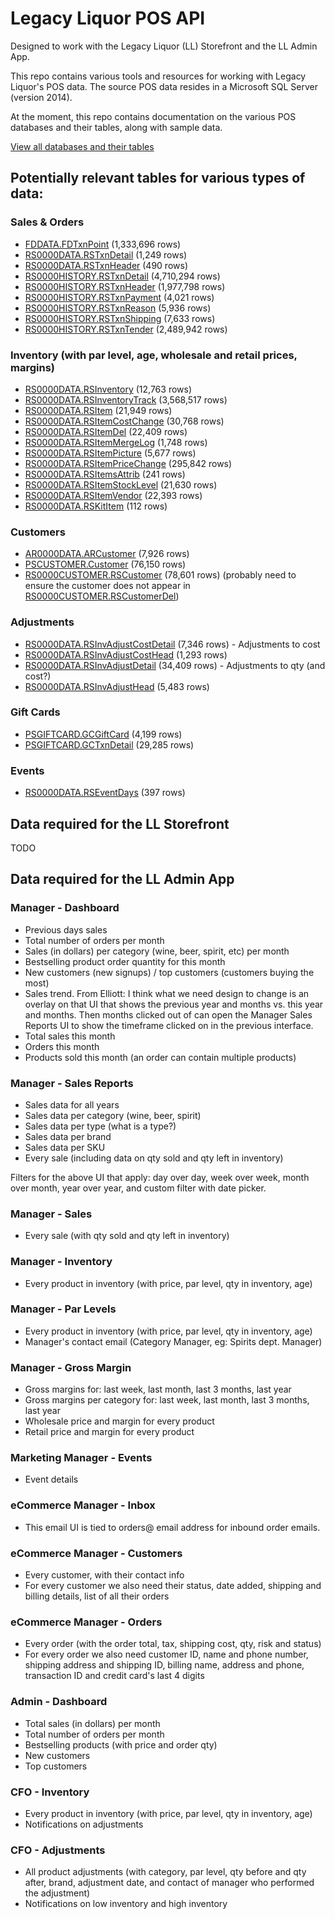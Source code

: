 # Legacy Liquor POS API

Designed to work with the Legacy Liquor (LL) Storefront and the LL Admin App.

This repo contains various tools and resources for working with Legacy Liquor's POS data. The source POS data resides in a Microsoft SQL Server (version 2014).

At the moment, this repo contains documentation on the various POS databases and their tables, along with sample data.

[View all databases and their tables](DATABASES.md)

## Potentially relevant tables for various types of data:

### Sales & Orders

 - [FDDATA.FDTxnPoint](DATABASES.md#fdtxnpoint-1333696-rows) (1,333,696 rows)
 - [RS0000DATA.RSTxnDetail](DATABASES.md#rstxndetail-1249-rows) (1,249 rows)
 - [RS0000DATA.RSTxnHeader](DATABASES.md#rstxnheader-490-rows) (490 rows)
 - [RS0000HISTORY.RSTxnDetail](DATABASES.md#rstxndetail-4710294-rows) (4,710,294 rows)
 - [RS0000HISTORY.RSTxnHeader](DATABASES.md#rstxnheader-1977798-rows) (1,977,798 rows)
 - [RS0000HISTORY.RSTxnPayment](DATABASES.md#rstxnpayment-4021-rows) (4,021 rows)
 - [RS0000HISTORY.RSTxnReason](DATABASES.md#rstxnreason-5936-rows) (5,936 rows)
 - [RS0000HISTORY.RSTxnShipping](DATABASES.md#rstxnshipping-7633-rows) (7,633 rows)
 - [RS0000HISTORY.RSTxnTender](DATABASES.md#rstxntender-2489942-rows) (2,489,942 rows)

### Inventory (with par level, age, wholesale and retail prices, margins)

 - [RS0000DATA.RSInventory](DATABASES.md#rsinventory-12763-rows) (12,763 rows)
 - [RS0000DATA.RSInventoryTrack](DATABASES.md#rsinventorytrack-3568517-rows) (3,568,517 rows)
 - [RS0000DATA.RSItem](DATABASES.md#rsitem-21949-rows) (21,949 rows)
 - [RS0000DATA.RSItemCostChange](DATABASES.md#rsitemcostchange-30768-rows) (30,768 rows)
 - [RS0000DATA.RSItemDel](DATABASES.md#rsitemdel-22409-rows) (22,409 rows)
 - [RS0000DATA.RSItemMergeLog](DATABASES.md#rsitemmergelog-1748-rows) (1,748 rows)
 - [RS0000DATA.RSItemPicture](DATABASES.md#rsitempicture-5677-rows) (5,677 rows)
 - [RS0000DATA.RSItemPriceChange](DATABASES.md#rsitempricechange-295842-rows) (295,842 rows)
 - [RS0000DATA.RSItemsAttrib](DATABASES.md#rsitemsattrib-241-rows) (241 rows)
 - [RS0000DATA.RSItemStockLevel](DATABASES.md#rsitemstocklevel-21630-rows) (21,630 rows)
 - [RS0000DATA.RSItemVendor](DATABASES.md#rsitemvendor-22393-rows) (22,393 rows)
 - [RS0000DATA.RSKitItem](DATABASES.md#rskititem-112-rows) (112 rows)

### Customers

 - [AR0000DATA.ARCustomer](DATABASES.md#arcustomer-7926-rows) (7,926 rows)
 - [PSCUSTOMER.Customer](DATABASES.md#customer-76150-rows) (76,150 rows)
 - [RS0000CUSTOMER.RSCustomer](DATABASES.md#rscustomer-78601-rows) (78,601 rows) (probably need to ensure the customer does not appear in [RS0000CUSTOMER.RSCustomerDel](DATABASES.md#rscustomerdel-526-rows))

### Adjustments

 - [RS0000DATA.RSInvAdjustCostDetail](DATABASES.md#rsinvadjustcostdetail-7346-rows) (7,346 rows) - Adjustments to cost
 - [RS0000DATA.RSInvAdjustCostHead](DATABASES.md#rsinvadjustcosthead-1293-rows) (1,293 rows)
 - [RS0000DATA.RSInvAdjustDetail](DATABASES.md#rsinvadjustdetail-34409-rows) (34,409 rows) - Adjustments to qty (and cost?)
 - [RS0000DATA.RSInvAdjustHead](DATABASES.md#rsinvadjusthead-5483-rows) (5,483 rows)

### Gift Cards

 - [PSGIFTCARD.GCGiftCard](DATABASES.md#gcgiftcard-4199-rows) (4,199 rows)
 - [PSGIFTCARD.GCTxnDetail](DATABASES.md#gctxndetail-29285-rows) (29,285 rows)

### Events

 - [RS0000DATA.RSEventDays](DATABASES.md#rseventdays-397-rows) (397 rows)

## Data required for the LL Storefront

TODO

## Data required for the LL Admin App

### Manager - Dashboard

 - Previous days sales
 - Total number of orders per month
 - Sales (in dollars) per category (wine, beer, spirit, etc) per month
 - Bestselling product order quantity for this month
 - New customers (new signups) / top customers (customers buying the most)
 - Sales trend. From Elliott: I think what we need design to change is an overlay on that UI that shows the previous year and months vs. this year and months. Then months clicked out of can open the Manager Sales Reports UI to show the timeframe clicked on in the previous interface.
 - Total sales this month
 - Orders this month
 - Products sold this month (an order can contain multiple products)

### Manager - Sales Reports

 - Sales data for all years
 - Sales data per category (wine, beer, spirit)
 - Sales data per type (what is a type?)
 - Sales data per brand
 - Sales data per SKU
 - Every sale (including data on qty sold and qty left in inventory)

Filters for the above UI that apply: day over day, week over week, month over month, year over year, and custom filter with date picker.

### Manager - Sales

 - Every sale (with qty sold and qty left in inventory)

### Manager - Inventory

 - Every product in inventory (with price, par level, qty in inventory, age)

### Manager - Par Levels

 - Every product in inventory (with price, par level, qty in inventory, age)
 - Manager's contact email (Category Manager, eg: Spirits dept. Manager)

### Manager - Gross Margin

 - Gross margins for: last week, last month, last 3 months, last year
 - Gross margins per category for: last week, last month, last 3 months, last year
 - Wholesale price and margin for every product
 - Retail price and margin for every product

### Marketing Manager - Events

 - Event details

### eCommerce Manager - Inbox

 - This email UI is tied to orders@ email address for inbound order emails.

### eCommerce Manager - Customers

 - Every customer, with their contact info
 - For every customer we also need their status, date added, shipping and billing details, list of all their orders

### eCommerce Manager - Orders

 - Every order (with the order total, tax, shipping cost, qty, risk and status)
 - For every order we also need customer ID, name and phone number, shipping address and shipping ID, billing name, address and phone, transaction ID and credit card's last 4 digits

### Admin - Dashboard

 - Total sales (in dollars) per month
 - Total number of orders per month
 - Bestselling products (with price and order qty)
 - New customers
 - Top customers

### CFO - Inventory

 - Every product in inventory (with price, par level, qty in inventory, age)
 - Notifications on adjustments

### CFO - Adjustments

 - All product adjustments (with category, par level, qty before and qty after, brand, adjustment date, and contact of manager who performed the adjustment)
 - Notifications on low inventory and high inventory
